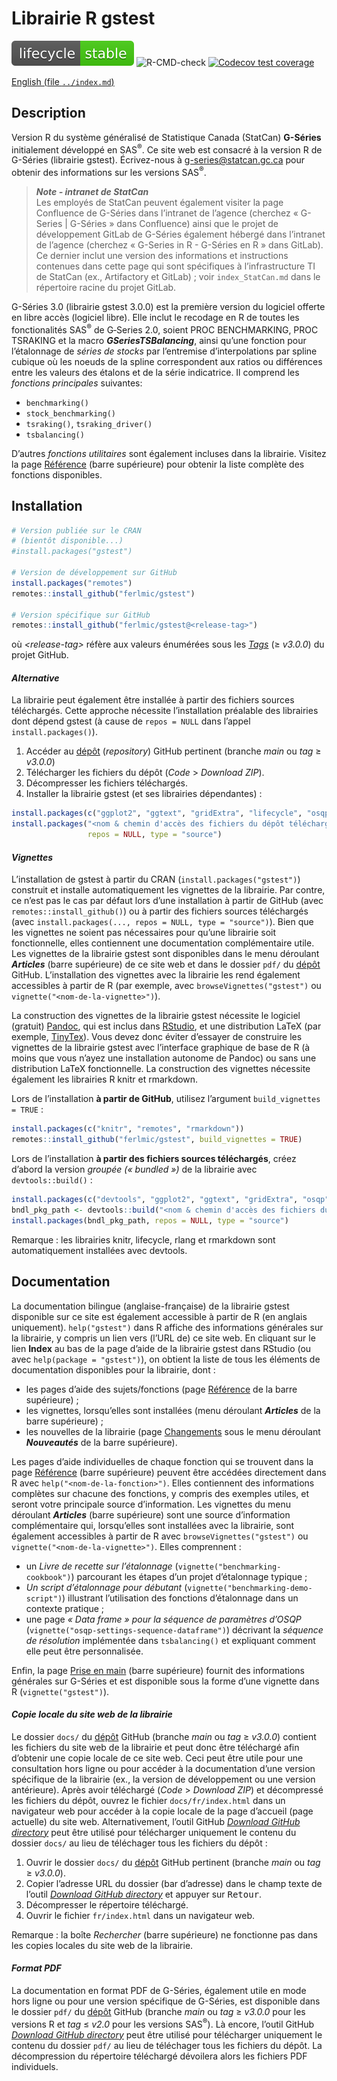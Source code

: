 
<!-- index.md is generated from index.Rmd. Please edit that file -->

# Librairie R gstest

<!-- badges: start -->
<!-- [![CRAN Status](https://www.r-pkg.org/badges/version/gstest)](https://cran.r-project.org/package=gstest) -->

![Lifecycle: stable](man/figures/lifecycle-stable.svg)
![R-CMD-check](https://github.com/ferlmic/gstest/actions/workflows/R-CMD-check.yaml/badge.svg?branch=main)
[![Codecov test
coverage](https://codecov.io/gh/ferlmic/gstest/branch/main/graph/badge.svg)](https://app.codecov.io/gh/ferlmic/gstest?branch=main)

<!-- badges: end -->
<!-- Display a link to the English `index.md' file (only when rendering an HTML document)
     &#10;     => the Pandoc "fenced_div" below (::: {.pkgdown-devel} <...> :::) is used to avoid 
        having the link generated in the pkgdown website home page
     => the link would only show in the "development" version of the pkgdown website
        (`development: mode: devel` in `_pkdown.yml` or `development: mode: auto` with a 4-level 
        version number in the DESCRIPTION file), which we do not use for gstest (we set 
        `development: mode: release` in `_pkdown.yml`, resulting in a single "release" website 
        regardless of the version number -->

<div class="pkgdown-devel">

[English (file `../index.md`)](../index.md)

</div>

## Description

Version R du système généralisé de Statistique Canada (StatCan)
**G-Séries** initialement développé en SAS<sup>®</sup>. Ce site web est
consacré à la version R de G-Séries (librairie gstest). Écrivez-nous à
<g-series@statcan.gc.ca> pour obtenir des informations sur les versions
SAS<sup>®</sup>.

> ***Note - intranet de StatCan***  
> Les employés de StatCan peuvent également visiter la page Confluence
> de G-Séries dans l’intranet de l’agence (cherchez « G-Series \|
> G-Séries » dans Confluence) ainsi que le projet de développement
> GitLab de G-Séries également hébergé dans l’intranet de l’agence
> (cherchez « G-Series in R - G-Séries en R » dans GitLab). Ce dernier
> inclut une version des informations et instructions contenues dans
> cette page qui sont spécifiques à l’infrastructure TI de StatCan (ex.,
> Artifactory et GitLab) ; voir `index_StatCan.md` dans le répertoire
> racine du projet GitLab.

G-Séries 3.0 (librairie gstest 3.0.0) est la première version du
logiciel offerte en libre accès (logiciel libre). Elle inclut le
recodage en R de toutes les fonctionalités SAS<sup>®</sup> de G‑Series
2.0, soient PROC BENCHMARKING, PROC TSRAKING et la macro
***GSeriesTSBalancing***, ainsi qu’une fonction pour l’étalonnage de
*séries de stocks* par l’entremise d’interpolations par spline cubique
où les noeuds de la spline correspondent aux ratios ou différences entre
les valeurs des étalons et de la série indicatrice. Il comprend les
*fonctions principales* suivantes:

- `benchmarking()`
- `stock_benchmarking()`
- `tsraking()`, `tsraking_driver()`
- `tsbalancing()` <br>

D’autres *fonctions utilitaires* sont également incluses dans la
librairie. Visitez la page [Référence](./reference/index.html) (barre
supérieure) pour obtenir la liste complète des fonctions disponibles.

## Installation

``` r
# Version publiée sur le CRAN
# (bientôt disponible...)
#install.packages("gstest")

# Version de développement sur GitHub
install.packages("remotes")
remotes::install_github("ferlmic/gstest")

# Version spécifique sur GitHub
remotes::install_github("ferlmic/gstest@<release-tag>")
```

où *\<release-tag\>* réfère aux valeurs énumérées sous les
[*Tags*](https://github.com/ferlmic/gstest/tags) ($\geq$ *v3.0.0*) du
projet GitHub.

#### *Alternative*

La librairie peut également être installée à partir des fichiers sources
téléchargés. Cette approche nécessite l’installation préalable des
librairies dont dépend gstest (à cause de `repos = NULL` dans l’appel
`install.packages()`).

1.  Accéder au [dépôt](https://github.com/ferlmic/gstest) (*repository*)
    GitHub pertinent (branche *main* ou *tag* $\geq$ *v3.0.0*)
2.  Télécharger les fichiers du dépôt (*Code* \> *Download ZIP*).
3.  Décompresser les fichiers téléchargés.
4.  Installer la librairie gstest (et ses librairies dépendantes) :

``` r
install.packages(c("ggplot2", "ggtext", "gridExtra", "lifecycle", "osqp", "rlang", "xmpdf"))
install.packages("<nom & chemin d'accès des fichiers du dépôt téléchargés et décompressés>",
                 repos = NULL, type = "source")
```

#### *Vignettes*

L’installation de gstest à partir du CRAN (`install.packages("gstest")`)
construit et installe automatiquement les vignettes de la librairie. Par
contre, ce n’est pas le cas par défaut lors d’une installation à partir
de GitHub (avec `remotes::install_github()`) ou à partir des fichiers
sources téléchargés (avec
`install.packages(..., repos = NULL, type = "source")`). Bien que les
vignettes ne soient pas nécessaires pour qu’une librairie soit
fonctionnelle, elles contiennent une documentation complémentaire utile.
Les vignettes de la librairie gstest sont disponibles dans le menu
déroulant ***Articles*** (barre supérieure) de ce site web et dans le
dossier `pdf/` du [dépôt](https://github.com/ferlmic/gstest) GitHub.
L’installation des vignettes avec la librairie les rend également
accessibles à partir de R (par exemple, avec `browseVignettes("gstest")`
ou `vignette("<nom-de-la-vignette>")`).

La construction des vignettes de la librairie gstest nécessite le
logiciel (gratuit) [Pandoc](https://pandoc.org/), qui est inclus dans
[RStudio](https://posit.co/downloads/), et une distribution LaTeX (par
exemple, [TinyTex](https://github.com/rstudio/tinytex-releases)). Vous
devez donc éviter d’essayer de construire les vignettes de la librairie
gstest avec l’interface graphique de base de R (à moins que vous n’ayez
une installation autonome de Pandoc) ou sans une distribution LaTeX
fonctionnelle. La construction des vignettes nécessite également les
librairies R knitr et rmarkdown.

Lors de l’installation **à partir de GitHub**, utilisez l’argument
`build_vignettes = TRUE` :

``` r
install.packages(c("knitr", "remotes", "rmarkdown"))
remotes::install_github("ferlmic/gstest", build_vignettes = TRUE)
```

Lors de l’installation **à partir des fichiers sources téléchargés**,
créez d’abord la version *groupée (« bundled »)* de la librairie avec
`devtools::build()` :

``` r
install.packages(c("devtools", "ggplot2", "ggtext", "gridExtra", "osqp", "xmpdf"))
bndl_pkg_path <- devtools::build("<nom & chemin d'accès des fichiers du dépôt téléchargés et décompressés>")
install.packages(bndl_pkg_path, repos = NULL, type = "source")
```

Remarque : les librairies knitr, lifecycle, rlang et rmarkdown sont
automatiquement installées avec devtools.

## Documentation

La documentation bilingue (anglaise-française) de la librairie gstest
disponible sur ce site est également accessible à partir de R (en
anglais uniquement). `help("gstest")` dans R affiche des informations
générales sur la librairie, y compris un lien vers (l’URL de) ce site
web. En cliquant sur le lien **Index** au bas de la page d’aide de la
librairie gstest dans RStudio (ou avec `help(package = "gstest")`), on
obtient la liste de tous les éléments de documentation disponibles pour
la librairie, dont :

- les pages d’aide des sujets/fonctions (page
  [Référence](./reference/index.html) de la barre supérieure) ;
- les vignettes, lorsqu’elles sont installées (menu déroulant
  ***Articles*** de la barre supérieure) ;
- les nouvelles de la librairie (page [Changements](./news/index.html)
  sous le menu déroulant ***Nouveautés*** de la barre supérieure).

Les pages d’aide individuelles de chaque fonction qui se trouvent dans
la page [Référence](./reference/index.html) (barre supérieure) peuvent
être accédées directement dans R avec `help("<nom-de-la-fonction>")`.
Elles contiennent des informations complètes sur chacune des fonctions,
y compris des exemples utiles, et seront votre principale source
d’information. Les vignettes du menu déroulant ***Articles*** (barre
supérieure) sont une source d’information complémentaire qui,
lorsqu’elles sont installées avec la librairie, sont également
accessibles à partir de R avec `browseVignettes("gstest")` ou
`vignette("<nom-de-la-vignette>")`. Elles comprennent :

- un *Livre de recette sur l’étalonnage*
  (`vignette("benchmarking-cookbook")`) parcourant les étapes d’un
  projet d’étalonnage typique ;
- *Un script d’étalonnage pour débutant*
  (`vignette("benchmarking-demo-script")`) illustrant l’utilisation des
  fonctions d’étalonnage dans un contexte pratique ;
- une page *« Data frame » pour la séquence de paramètres d’OSQP*
  (`vignette("osqp-settings-sequence-dataframe")`) décrivant la
  *séquence de résolution* implémentée dans `tsbalancing()` et
  expliquant comment elle peut être personnalisée.

Enfin, la page [Prise en main](./articles/gstest.html) (barre
supérieure) fournit des informations générales sur G-Séries et est
disponible sous la forme d’une vignette dans R (`vignette("gstest")`).

#### *Copie locale du site web de la librairie*

Le dossier `docs/` du [dépôt](https://github.com/ferlmic/gstest) GitHub
(branche *main* ou *tag* $\geq$ *v3.0.0*) contient les fichiers du site
web de la librairie et peut donc être téléchargé afin d’obtenir une
copie locale de ce site web. Ceci peut être utile pour une consultation
hors ligne ou pour accéder à la documentation d’une version spécifique
de la librairie (ex., la version de développement ou une version
antérieure). Après avoir téléchargé (*Code* \> *Download ZIP*) et
décompressé les fichiers du dépôt, ouvrez le fichier
`docs/fr/index.html` dans un navigateur web pour accéder à la copie
locale de la page d’accueil (page actuelle) du site web.
Alternativement, l’outil GitHub [*Download GitHub
directory*](https://download-directory.github.io/) peut être utilisé
pour télécharger uniquement le contenu du dossier `docs/` au lieu de
téléchager tous les fichiers du dépôt :

1.  Ouvrir le dossier `docs/` du
    [dépôt](https://github.com/ferlmic/gstest) GitHub pertinent (branche
    *main* ou *tag* $\geq$ *v3.0.0*).
2.  Copier l’adresse URL du dossier (bar d’adresse) dans le champ texte
    de l’outil [*Download GitHub
    directory*](https://download-directory.github.io/) et appuyer sur
    <kbd>Retour</kbd>.
3.  Décompresser le répertoire téléchargé.
4.  Ouvrir le fichier `fr/index.html` dans un navigateur web.

Remarque : la boîte *Rechercher* (barre supérieure) ne fonctionne pas
dans les copies locales du site web de la librairie.

#### *Format PDF*

La documentation en format PDF de G-Séries, également utile en mode hors
ligne ou pour une version spécifique de G-Séries, est disponible dans le
dossier `pdf/` du [dépôt](https://github.com/ferlmic/gstest) GitHub
(branche *main* ou *tag* $\geq$ *v3.0.0* pour les versions R et *tag*
$\leq$ *v2.0* pour les versions SAS<sup>®</sup>). Là encore, l’outil
GitHub [*Download GitHub
directory*](https://download-directory.github.io/) peut être utilisé
pour télécharger uniquement le contenu du dossier `pdf/` au lieu de
téléchager tous les fichiers du dépôt. La décompression du répertoire
téléchargé dévoilera alors les fichiers PDF individuels.
